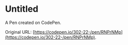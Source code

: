 # Untitled

A Pen created on CodePen.

Original URL: [https://codepen.io/302-22-/pen/RNPrNMp](https://codepen.io/302-22-/pen/RNPrNMp).


